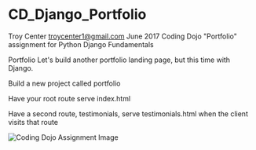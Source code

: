 # CD_Django_Portfolio
Troy Center troycenter1@gmail.com   June 2017
Coding Dojo "Portfolio" assignment for Python Django Fundamentals

Portfolio
Let's build another portfolio landing page, but this time with Django.

Build a new project called portfolio

Have your root route serve index.html

Have a second route, testimonials, serve testimonials.html when the client visits that route

<img src="https://s3.amazonaws.com/General_V88/boomyeah2015/codingdojo/curriculum/content/chapter/DjangoRoutes.png" alt="Coding Dojo Assignment Image">